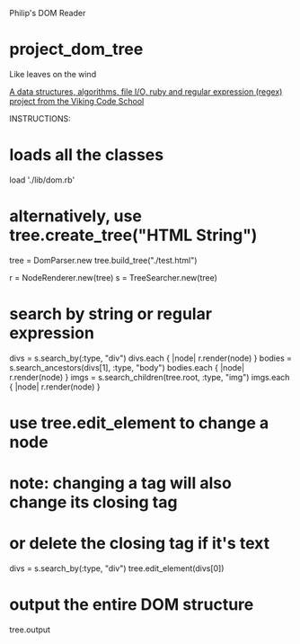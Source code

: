 Philip's DOM Reader

# project_dom_tree
Like leaves on the wind

[A data structures, algorithms, file I/O, ruby and regular expression (regex) project from the Viking Code School](http://www.vikingcodeschool.com)

INSTRUCTIONS:

# loads all the classes
load './lib/dom.rb'

# alternatively, use tree.create_tree("HTML String")
tree = DomParser.new
tree.build_tree("./test.html")

r = NodeRenderer.new(tree)
s = TreeSearcher.new(tree)

# search by string or regular expression
divs = s.search_by(:type, "div")
divs.each { |node| r.render(node) }
bodies = s.search_ancestors(divs[1], :type, "body")
bodies.each { |node| r.render(node) }
imgs = s.search_children(tree.root, :type, "img")
imgs.each { |node| r.render(node) }

# use tree.edit_element to change a node
# note: changing a tag will also change its closing tag
#       or delete the closing tag if it's text
divs = s.search_by(:type, "div")
tree.edit_element(divs[0])

# output the entire DOM structure
tree.output
